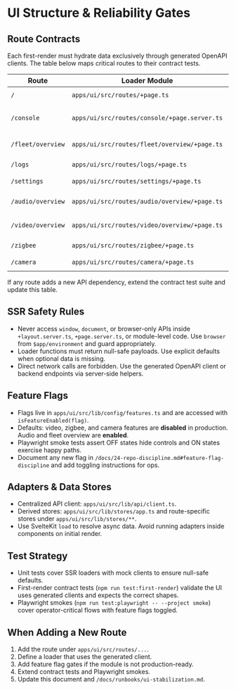 # UI Structure & Reliability Gates

## Route Contracts
Each first-render must hydrate data exclusively through generated OpenAPI clients. The table below maps critical routes to their contract tests.

| Route | Loader Module | Primary Client Call | Test File |
| --- | --- | --- | --- |
| `/` | `apps/ui/src/routes/+page.ts` | `client.fleet.getOverview()` | `tests/first-render/home.spec.ts` |
| `/console` | `apps/ui/src/routes/console/+page.server.ts` | `apiClient.fetchSystemHealth()` | Flagged - add contract test when feature flag flips |
| `/fleet/overview` | `apps/ui/src/routes/fleet/overview/+page.ts` | `client.fleet.getOverview()` | `tests/first-render/fleet-overview.spec.ts` |
| `/logs` | `apps/ui/src/routes/logs/+page.ts` | `client.logs.stream()` | `tests/first-render/logs.spec.ts` |
| `/settings` | `apps/ui/src/routes/settings/+page.ts` | `client.settings.list()` | `tests/first-render/settings.spec.ts` |
| `/audio/overview` | `apps/ui/src/routes/audio/overview/+page.ts` | `client.audio.getOverview()` | `tests/first-render/audio-overview.spec.ts` |
| `/video/overview` | `apps/ui/src/routes/video/overview/+page.ts` | `client.video.getOverview()` | `tests/first-render/video-overview.spec.ts` |
| `/zigbee` | `apps/ui/src/routes/zigbee/+page.ts` | `client.zigbee.getStatus()` | `tests/first-render/zigbee.spec.ts` |
| `/camera` | `apps/ui/src/routes/camera/+page.ts` | `client.camera.getStatus()` | `tests/first-render/camera.spec.ts` |

If any route adds a new API dependency, extend the contract test suite and update this table.

## SSR Safety Rules
- Never access `window`, `document`, or browser-only APIs inside `+layout.server.ts`, `+page.server.ts`, or module-level code. Use `browser` from `$app/environment` and guard appropriately.
- Loader functions must return null-safe payloads. Use explicit defaults when optional data is missing.
- Direct network calls are forbidden. Use the generated OpenAPI client or backend endpoints via server-side helpers.

## Feature Flags
- Flags live in `apps/ui/src/lib/config/features.ts` and are accessed with `isFeatureEnabled(flag)`.
- Defaults: video, zigbee, and camera features are **disabled** in production. Audio and fleet overview are **enabled**.
- Playwright smoke tests assert OFF states hide controls and ON states exercise happy paths.
- Document any new flag in `/docs/24-repo-discipline.md#feature-flag-discipline` and add toggling instructions for ops.

## Adapters & Data Stores
- Centralized API client: `apps/ui/src/lib/api/client.ts`.
- Derived stores: `apps/ui/src/lib/stores/app.ts` and route-specific stores under `apps/ui/src/lib/stores/**`.
- Use SvelteKit `load` to resolve async data. Avoid running adapters inside components on initial render.

## Test Strategy
- Unit tests cover SSR loaders with mock clients to ensure null-safe defaults.
- First-render contract tests (`npm run test:first-render`) validate the UI uses generated clients and expects the correct shapes.
- Playwright smokes (`npm run test:playwright -- --project smoke`) cover operator-critical flows with feature flags toggled.

## When Adding a New Route
1. Add the route under `apps/ui/src/routes/...`.
2. Define a loader that uses the generated client.
3. Add feature flag gates if the module is not production-ready.
4. Extend contract tests and Playwright smokes.
5. Update this document and `/docs/runbooks/ui-stabilization.md`.
